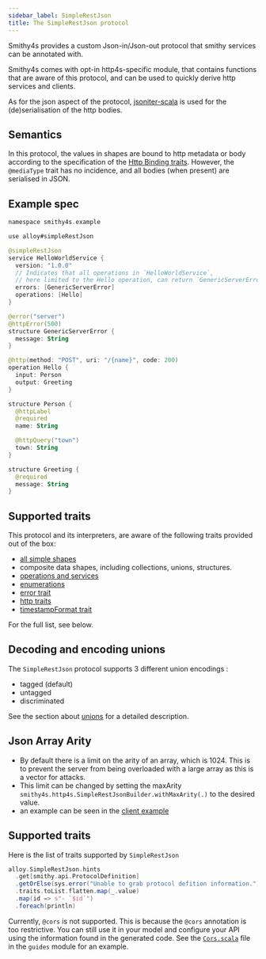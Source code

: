 ```yaml
---
sidebar_label: SimpleRestJson
title: The SimpleRestJson protocol
---
```


Smithy4s provides a custom Json-in/Json-out protocol that smithy services can be annotated with.

Smithy4s comes with opt-in http4s-specific module, that contains functions that are aware of this protocol, and can be used to quickly derive http services and clients.

As for the json aspect of the protocol, [jsoniter-scala](https://github.com/plokhotnyuk/jsoniter-scala/) is used for the (de)serialisation of the http bodies.

## Semantics

In this protocol, the values in shapes are bound to http metadata or body according to the specification of the [Http Binding traits](https://awslabs.github.io/smithy/1.0/spec/core/http-traits.html?highlight=http#http-binding-traits). However, the `@mediaType` trait has no incidence, and all bodies (when present) are serialised in JSON.

## Example spec

```kotlin
namespace smithy4s.example

use alloy#simpleRestJson

@simpleRestJson
service HelloWorldService {
  version: "1.0.0"
  // Indicates that all operations in `HelloWorldService`,
  // here limited to the Hello operation, can return `GenericServerError`.
  errors: [GenericServerError]
  operations: [Hello]
}

@error("server")
@httpError(500)
structure GenericServerError {
  message: String
}

@http(method: "POST", uri: "/{name}", code: 200)
operation Hello {
  input: Person
  output: Greeting
}

structure Person {
  @httpLabel
  @required
  name: String

  @httpQuery("town")
  town: String
}

structure Greeting {
  @required
  message: String
}
```

## Supported traits

This protocol and its interpreters, are aware of the following traits provided out of the box:

* [all simple shapes](https://awslabs.github.io/smithy/1.0/spec/core/model.html#simple-shapes)
* composite data shapes, including collections, unions, structures.
* [operations and services](https://awslabs.github.io/smithy/1.0/spec/core/model.html#service)
* [enumerations](https://awslabs.github.io/smithy/1.0/spec/core/constraint-traits.html#enum-trait)
* [error trait](https://awslabs.github.io/smithy/1.0/spec/core/type-refinement-traits.html#error-trait)
* [http traits](https://awslabs.github.io/smithy/1.0/spec/core/http-traits.html)
* [timestampFormat trait](https://awslabs.github.io/smithy/1.0/spec/core/protocol-traits.html?highlight=timestampformat#timestampformat-trait)

For the full list, see below.

## Decoding and encoding unions

The `SimpleRestJson` protocol supports 3 different union encodings :

* tagged (default)
* untagged
* discriminated

See the section about [unions](../../04-codegen/02-unions.md) for a detailed description.

## Json Array Arity
* By default there is a limit on the arity of an array, which is 1024. This is to prevent the server from being overloaded with a large array as this is a vector for attacks.
* This limit can be changed by setting the maxArity `smithy4s.http4s.SimpleRestJsonBuilder.withMaxArity(.)` to the desired value.
* an example can be seen in the [client example](03-client.md)
## Supported traits

Here is the list of traits supported by `SimpleRestJson`

```scala mdoc:passthrough
alloy.SimpleRestJson.hints
  .get[smithy.api.ProtocolDefinition]
  .getOrElse(sys.error("Unable to grab protocol defition information."))
  .traits.toList.flatten.map(_.value)
  .map(id => s"- `$id`")
  .foreach(println)
```

Currently, `@cors` is not supported. This is because the `@cors` annotation is too restrictive. You can still use it in your model and configure your API using the information found in the generated code. See the [`Cors.scala`](@GITHUB_BRANCH_URL@modules/guides/src/smithy4s/guides/Cors.scala) file in the `guides` module for an example.
